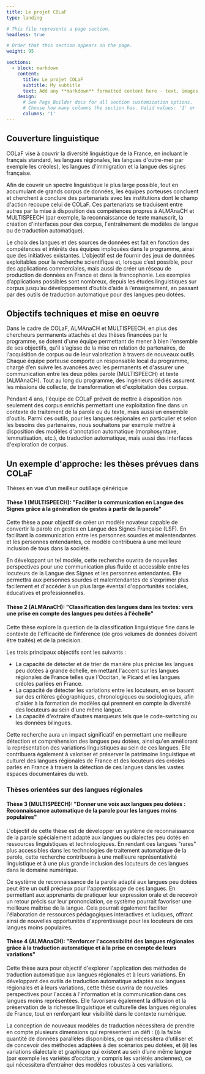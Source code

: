 ```yaml
---
title: Le projet COLaF
type: landing

# This file represents a page section.
headless: true

# Order that this section appears on the page.
weight: 95

sections:
  - block: markdown
    content:
      title: Le projet COLaF
      subtitle: My subtitle
      text: Add any **markdown** formatted content here - text, images, videos, galleries - and even HTML code!
    design:
      # See Page Builder docs for all section customization options.
      # Choose how many columns the section has. Valid values: '1' or '2'.
      columns: '1'
---
```


## Couverture linguistique
COLaF vise à couvrir la diversité linguistique de la France, en incluant le français standard, les langues régionales, les langues d'outre-mer par exemple les créoles), les langues d'immigration et la langue des signes française.


Afin de couvrir un spectre linguistique le plus large possible, tout en accumulant de grands corpus de données, les équipes porteuses concluent et cherchent à conclure des partenariats avec les institutions dont le champ d'action recoupe celui de COLaF. Ces partenariats se traduisent entre autres par la mise à disposition des compétences propres à ALMAnaCH et MULTISPEECH (par exemple, la reconnaissance de texte manuscrit, la création d'interfaces pour des corpus, l'entraînement de modèles de langue ou de traduction automatique).


Le choix des langues et des sources de données est fait en fonction des compétences et intérêts des équipes impliquées dans le programme, ainsi que des initiatives existantes. L'objectif est de fournir des jeux de données exploitables pour la recherche scientifique et, lorsque c’est possible, pour des applications commerciales, mais aussi de créer un réseau de production de données en France et dans la francophonie. Les exemples d’applications possibles sont nombreux, depuis les études linguistiques sur corpus jusqu’au développement d’outils d’aide à l’enseignement, en passant par des outils de traduction automatique pour des langues peu dotées.


## Objectifs techniques et mise en oeuvre
Dans le cadre de COLaF, ALMAnaCH et MULTISPEECH, en plus des chercheurs permanents attachés et des thèses financées par le programme, se dotent d'une équipe permettant de mener à bien l'ensemble de ses objectifs, qu'il s'agisse de la mise en relation de partenaires, de l'acquisition de corpus ou de leur valorisation à travers de nouveaux outils. Chaque équipe porteuse comporte un responsable local du programme, chargé d’en suivre les avancées avec les permanents et d'assurer une communication entre les deux pôles parole (MULTISPEECH) et texte (ALMAnaCH). Tout au long du programme, des ingénieurs dédiés assurent les missions de collecte, de transformation et d'exploitation des corpus.


Pendant 4 ans, l'équipe de COLaF prévoit de mettre à disposition non seulement des corpus enrichis permettant une exploitation fine dans un contexte de traitement de la parole ou du texte, mais aussi un ensemble d'outils. Parmi ces outils, pour les langues régionales en particulier et selon les besoins des partenaires, nous souhaitons par exemple mettre à disposition des modèles d'annotation automatique (morphosyntaxe, lemmatisation, etc.), de traduction automatique, mais aussi des interfaces d'exploration de corpus.


## Un exemple d'approche: les thèses prévues dans COLaF
Thèses en vue d'un meilleur outillage générique
#### Thèse 1 (MULTISPEECH): "Faciliter la communication en Langue des Signes grâce à la génération de gestes à partir de la parole"
Cette thèse a pour objectif de créer un modèle novateur capable de convertir la parole en gestes en Langue des Signes Française (LSF). En facilitant la communication entre les personnes sourdes et malentendantes et les personnes entendantes, ce modèle contribuera à une meilleure inclusion de tous dans la société.


En développant un tel modèle, cette recherche ouvrira de nouvelles perspectives pour une communication plus fluide et accessible entre les locuteurs de la Langue des Signes et les personnes entendantes. Elle permettra aux personnes sourdes et malentendantes de s'exprimer plus facilement et d'accéder à un plus large éventail d'opportunités sociales, éducatives et professionnelles.

#### Thèse 2 (ALMAnaCH): "Classification des langues dans les textes: vers une prise en compte des langues peu dotées à l'échelle"
Cette thèse explore la question de la classification linguistique fine dans le contexte de l'efficacité de l'inférence (de gros volumes de données doivent être traités) et de la précision.


Les trois principaux objectifs sont les suivants :
 - La capacité de détecter et de trier de manière plus précise les langues peu dotées à
grande échelle, en mettant l'accent sur les langues régionales de France telles que
l'Occitan, le Picard et les langues créoles parlées en France.
 - La capacité de détecter les variations entre les locuteurs, en se basant sur des
critères géographiques, chronologiques ou sociologiques, afin d'aider à la formation
de modèles qui prennent en compte la diversité des locuteurs au sein d'une même
langue.
 - La capacité d'extraire d'autres marqueurs tels que le code-switching ou les données
bilingues.


Cette recherche aura un impact significatif en permettant une meilleure détection et compréhension des langues peu dotées, ainsi qu'en améliorant la représentation des variations linguistiques au sein de ces langues. Elle contribuera également à valoriser et préserver le patrimoine linguistique et culturel des langues régionales de France et des locuteurs des créoles parlés en France à travers la détection de ces langues dans les vastes espaces documentaires du web.


### Thèses orientées sur des langues régionales
#### Thèse 3 (MULTISPEECH): "Donner une voix aux langues peu dotées : Reconnaissance automatique de la parole pour les langues moins populaires"
L'objectif de cette thèse est de développer un système de reconnaissance de la parole spécialement adapté aux langues ou dialectes peu dotés en ressources linguistiques et technologiques. En rendant ces langues "rares" plus accessibles dans les technologies de traitement automatique de la parole, cette recherche contribuera à une meilleure représentativité linguistique et à une plus grande inclusion des locuteurs de ces langues
dans le domaine numérique.


Ce système de reconnaissance de la parole adapté aux langues peu dotées peut être un outil précieux pour l'apprentissage de ces langues. En permettant aux apprenants de pratiquer leur expression orale et de recevoir un retour précis sur leur prononciation, ce système pourrait favoriser une meilleure maîtrise de la langue. Cela pourrait également faciliter l'élaboration de ressources pédagogiques interactives et ludiques, offrant ainsi de nouvelles opportunités d'apprentissage pour les locuteurs de ces langues moins populaires.

#### Thèse 4 (ALMAnaCH): "Renforcer l'accessibilité des langues régionales grâce à la traduction automatique et à la prise en compte de leurs variations"
Cette thèse aura pour objectif d'explorer l'application des méthodes de traduction automatique aux langues régionales et à leurs variations. En développant des outils de traduction automatique adaptés aux langues régionales et à leurs variations, cette thèse ouvrira de nouvelles perspectives pour l'accès à l'information et la communication dans ces langues moins représentées. Elle favorisera également la diffusion et la préservation de la richesse linguistique et culturelle des langues régionales de France, tout en renforçant leur visibilité dans le contexte numérique.


La conception de nouveaux modèles de traduction nécessitera de prendre en compte plusieurs dimensions qui représentent un défi : (i) la faible quantité de données parallèles disponibles, ce qui nécessitera d’utiliser et de concevoir des méthodes adaptées à des scénarios peu dotées, et (ii) les variations dialectale et graphique qui existent au sein d’une même langue (par exemple les variétés d’occitan, y compris les variétés anciennes), ce qui nécessitera d’entraîner des modèles robustes à ces variations.

